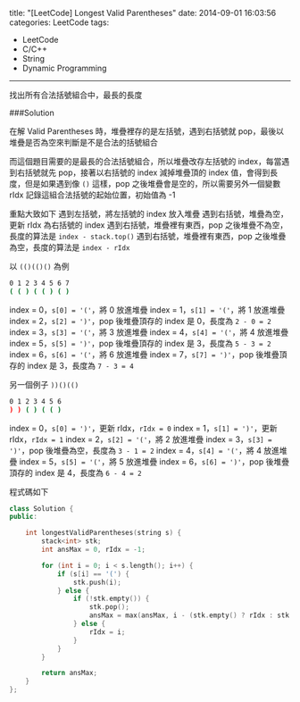 title: "[LeetCode] Longest Valid Parentheses"
date: 2014-09-01 16:03:56
categories: LeetCode
tags:
- LeetCode
- C/C++
- String
- Dynamic Programming
---
找出所有合法括號組合中，最長的長度

<!-- more -->

###Solution

在解 Valid Parentheses 時，堆疊裡存的是左括號，遇到右括號就 pop，最後以堆疊是否為空來判斷是不是合法的括號組合

而這個題目需要的是最長的合法括號組合，所以堆疊改存左括號的 index，每當遇到右括號就先 pop，接著以右括號的 index 減掉堆疊頂的 index 值，會得到長度，但是如果遇到像 `()` 這樣，pop 之後堆疊會是空的，所以需要另外一個變數 rIdx 記錄這組合法括號的起始位置，初始值為 -1

重點大致如下
遇到左括號，將左括號的 index 放入堆疊
遇到右括號，堆疊為空，更新 rIdx 為右括號的 index
遇到右括號，堆疊裡有東西，pop 之後堆疊不為空，長度的算法是 `index - stack.top()`
遇到右括號，堆疊裡有東西，pop 之後堆疊為空，長度的算法是 `index - rIdx`

以 `(()(()()` 為例

``` bash
0 1 2 3 4 5 6 7
( ( ) ( ( ) ( )
```

index = 0，`s[0] = '('`，將 0 放進堆疊
index = 1，`s[1] = '('`，將 1 放進堆疊
index = 2，`s[2] = ')'`，pop 後堆疊頂存的 index 是 0，長度為 `2 - 0 = 2`
index = 3，`s[3] = '('`，將 3 放進堆疊
index = 4，`s[4] = '('`，將 4 放進堆疊
index = 5，`s[5] = ')'`，pop 後堆疊頂存的 index 是 3，長度為 `5 - 3 = 2`
index = 6，`s[6] = '('`，將 6 放進堆疊
index = 7，`s[7] = ')'`，pop 後堆疊頂存的 index 是 3，長度為 `7 - 3 = 4`

另一個例子 `))()(()`

``` bash
0 1 2 3 4 5 6
) ) ( ) ( ( )
```

index = 0，`s[0] = ')'`，更新 rIdx，`rIdx = 0`
index = 1，`s[1] = ')'`，更新 rIdx，`rIdx = 1`
index = 2，`s[2] = '('`，將 2 放進堆疊
index = 3，`s[3] = ')'`，pop 後堆疊為空，長度為 `3 - 1 = 2`
index = 4，`s[4] = '('`，將 4 放進堆疊
index = 5，`s[5] = '('`，將 5 放進堆疊
index = 6，`s[6] = ')'`，pop 後堆疊頂存的 index 是 4，長度為 `6 - 4 = 2`

程式碼如下

``` c++
class Solution {
public:

    int longestValidParentheses(string s) {
        stack<int> stk;
        int ansMax = 0, rIdx = -1;

        for (int i = 0; i < s.length(); i++) {
            if (s[i] == '(') {
                stk.push(i);
            } else {
                if (!stk.empty()) {
                    stk.pop();
                    ansMax = max(ansMax, i - (stk.empty() ? rIdx : stk.top()));
                } else {
                    rIdx = i;
                }
            }
        }

        return ansMax;
    }
};
```
